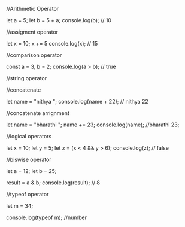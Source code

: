 //Arithmetic Operator

let a = 5;
let b = 5 + a;
console.log(b); // 10

//assigment operator

let x = 10;
  x += 5
console.log(x); // 15

//comparison operator

const a = 3, b = 2;
console.log(a > b); // true 

//string operator

//concatenate 

let name = "nithya ";
console.log(name + 22);  // nithya 22

//concatenate arrignment

let name = "bharathi ";
 name += 23;
 console.log(name); //bharathi 23;

 //logical operators 

 let x = 10;
 let y = 5;
 let z = (x < 4 && y > 6);
 console.log(z); // false

 //biswise operator 

let a = 12; 
let  b = 25; 

result = a & b; 
console.log(result); // 8 

//typeof operator

let m = 34;

console.log(typeof m); //number



